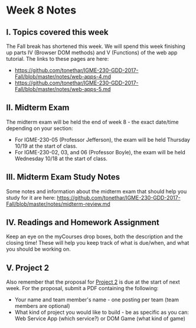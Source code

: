 # Week 8 Notes

## I. Topics covered this week
The Fall break has shortened this week. 
We will spend this week finishing up parts IV (Browser DOM methods) and V (Functions) of the web app tutorial. The links to these pages are here:

- https://github.com/tonethar/IGME-230-GDD-2017-Fall/blob/master/notes/web-apps-4.md
- https://github.com/tonethar/IGME-230-GDD-2017-Fall/blob/master/notes/web-apps-5.md

## II. Midterm Exam
The midterm exam will be held the end of week 8 - the exact date/time depending on your section:

- For IGME-230-05 (Professor Jefferson), the exam will be held Thursday 10/19 at the start of class.
- For IGME-230-02, 03, and 06 (Professor Boyle), the exam will be held Wednesday 10/18 at the start of class.

## III. Midterm Exam Study Notes
Some notes and information about the midterm exam that should help you study for it are here: https://github.com/tonethar/IGME-230-GDD-2017-Fall/blob/master/notes/midterm-review.md

## IV. Readings and Homework Assignment
Keep an eye on the myCourses drop boxes, both the description and the closing time! These will help you keep track of what is due/when, and what you should be working on.

## V. Project 2
Also remember that the proposal for [Project 2](../projects/project2.md) is due at the start of next week. For the proposal, submit a PDF containing the following:

- Your name and team member's name - one posting per team (team members are optional)
- What kind of project you would like to build - be as specific as you can: Web Service App (which service?) or DOM Game (what kind of game)
